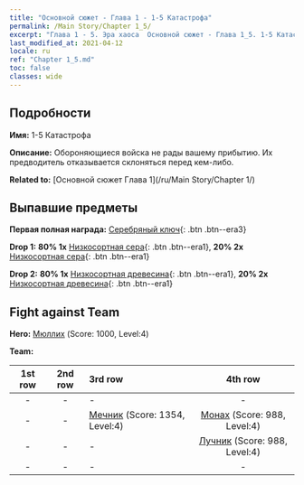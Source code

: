 ```yaml
---
title: "Основной сюжет - Глава 1 - 1-5 Катастрофа"
permalink: /Main Story/Chapter 1_5/
excerpt: "Глава 1 - 5. Эра хаоса  Основной сюжет - Глава 1_5. 1-5 Катастрофа"
last_modified_at: 2021-04-12
locale: ru
ref: "Chapter 1_5.md"
toc: false
classes: wide
---
```


## Подробности

 **Имя:** 1-5 Катастрофа

 **Описание:** Обороняющиеся войска не рады вашему прибытию. Их предводитель отказывается склоняться перед кем-либо.

 **Related to:** [Основной сюжет Глава 1](/ru/Main Story/Chapter 1/)

## Выпавшие предметы

 **Первая полная награда:** [Серебряный ключ](/ru/Items/con_693/){: .btn .btn--era3}

 **Drop 1:** **80% 1x** [Низкосортная сера](/ru/Items/mat_3/){: .btn .btn--era1}, **20% 2x** [Низкосортная сера](/ru/Items/mat_3/){: .btn .btn--era1}

 **Drop 2:** **80% 1x** [Низкосортная древесина](/ru/Items/mat_1/){: .btn .btn--era1}, **20% 2x** [Низкосортная древесина](/ru/Items/mat_1/){: .btn .btn--era1}


## Fight against Team
 **Hero:** [Мюллих](/ru/heroes/Mullich/) (Score: 1000, Level:4)

 **Team:**


  | 1st row | 2nd row | 3rd row | 4th row |
  |:----:|:----:|:----|:----:|
  | - | - | - | - |
  | - | - | [Мечник](/ru/units/Swordsman/) (Score: 1354, Level:4)  | [Монах](/ru/units/Monk/) (Score: 988, Level:4)  |
  | - | - | - | [Лучник](/ru/units/Marksman/) (Score: 988, Level:4)  |
  | - | - | - | - |


